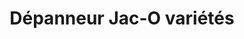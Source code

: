 ---
title: "Dépanneur Jac-O variétés"
url: /montreal/depanneur-jac-o-varietes/
shop: Lebensmittel
---
